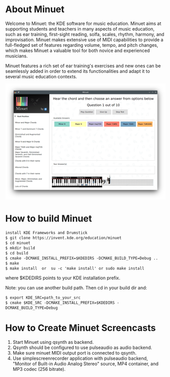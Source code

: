 # About Minuet

Welcome to Minuet: the KDE software for music education. Minuet aims at supporting students and teachers in many aspects of music education, such as ear training, first-sight reading, solfa, scales, rhythm, harmony, and improvisation. Minuet makes extensive use of MIDI capabilities to provide a full-fledged set of features regarding volume, tempo, and pitch changes, which makes Minuet a valuable tool for both novice and experienced musicians.

Minuet features a rich set of ear training's exercises and new ones can be  seamlessly added in order to extend its functionalities and adapt it to several music education contexts.

![Minuet](doc/minuet-screenshot.png)

# How to build Minuet

    install KDE Frameworks and Drumstick
    $ git clone https://invent.kde.org/education/minuet
    $ cd minuet
    $ mkdir build
    $ cd build
    $ cmake -DCMAKE_INSTALL_PREFIX=$KDEDIRS -DCMAKE_BUILD_TYPE=Debug ..
    $ make
    $ make install  or  su -c 'make install' or sudo make install

where $KDEDIRS points to your KDE installation prefix.

Note: you can use another build path. Then cd in your build dir and:

    $ export KDE_SRC=path_to_your_src
    $ cmake $KDE_SRC -DCMAKE_INSTALL_PREFIX=$KDEDIRS -DCMAKE_BUILD_TYPE=Debug

# How to Create Minuet Screencasts

1) Start Minuet using qsynth as backend.
2) Qsynth should be configured to use pulseaudio as audio backend.
3) Make sure minuet MIDI output port is connected to qsynth.
4) Use simplescreenrecorder application with pulseaudio backend, "Monitor of Built-in Audio Analog Stereo" source, MP4 container, and MP3 codec (256 bitrate).
